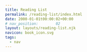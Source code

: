 ```yaml
---
title: Reading List
permalink: /reading-list/index.html
date: 2000-01-01t00:00:02+00:00
# nav_position:        02
layout: layouts/reading-list.njk
navicon: book_icon.svg
tags:
  - nav
---
```

